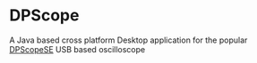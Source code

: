 # DPScope
A Java based cross platform Desktop application for the popular [DPScopeSE](http://dpscope.freevar.com/overview_se.html) USB based oscilloscope
